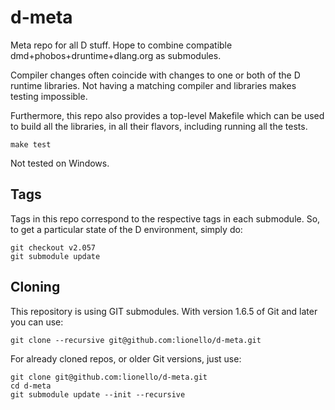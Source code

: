 # d-meta
Meta repo for all D stuff. Hope to combine compatible dmd+phobos+druntime+dlang.org as submodules.

Compiler changes often coincide with changes to one or both of the D runtime libraries.
Not having a matching compiler and libraries makes testing impossible.

Furthermore, this repo also provides a top-level Makefile which can be used to build all the libraries,
in all their flavors, including running all the tests.
```
make test
```
Not tested on Windows.

## Tags
Tags in this repo correspond to the respective tags in each submodule. So, to get a particular state of the D environment, simply do:
```
git checkout v2.057
git submodule update
```

## Cloning
This repository is using GIT submodules. With version 1.6.5 of Git and later you can use:
```
git clone --recursive git@github.com:lionello/d-meta.git
```
For already cloned repos, or older Git versions, just use:
```
git clone git@github.com:lionello/d-meta.git
cd d-meta
git submodule update --init --recursive
```
